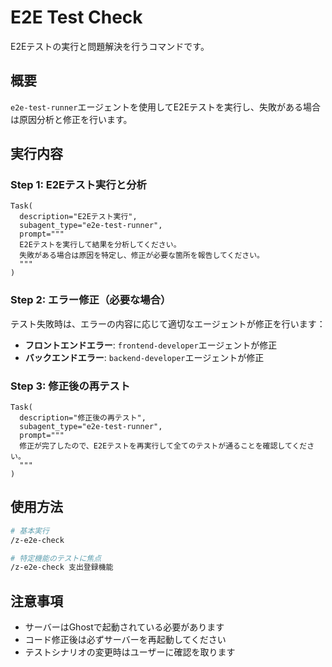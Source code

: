 # E2E Test Check

E2Eテストの実行と問題解決を行うコマンドです。

## 概要

`e2e-test-runner`エージェントを使用してE2Eテストを実行し、失敗がある場合は原因分析と修正を行います。

## 実行内容

### Step 1: E2Eテスト実行と分析

```
Task(
  description="E2Eテスト実行",
  subagent_type="e2e-test-runner",
  prompt="""
  E2Eテストを実行して結果を分析してください。
  失敗がある場合は原因を特定し、修正が必要な箇所を報告してください。
  """
)
```

### Step 2: エラー修正（必要な場合）

テスト失敗時は、エラーの内容に応じて適切なエージェントが修正を行います：

- **フロントエンドエラー**: `frontend-developer`エージェントが修正
- **バックエンドエラー**: `backend-developer`エージェントが修正

### Step 3: 修正後の再テスト

```
Task(
  description="修正後の再テスト",
  subagent_type="e2e-test-runner", 
  prompt="""
  修正が完了したので、E2Eテストを再実行して全てのテストが通ることを確認してください。
  """
)
```

## 使用方法

```bash
# 基本実行
/z-e2e-check

# 特定機能のテストに焦点
/z-e2e-check 支出登録機能
```

## 注意事項

- サーバーはGhostで起動されている必要があります
- コード修正後は必ずサーバーを再起動してください
- テストシナリオの変更時はユーザーに確認を取ります